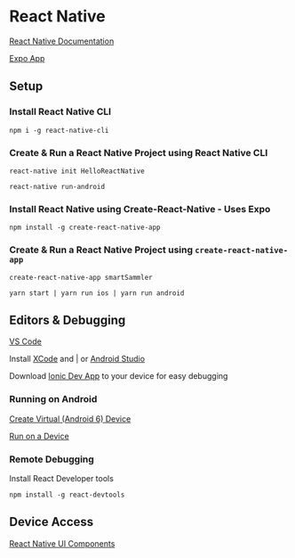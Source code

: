 # React Native

[React Native Documentation](https://facebook.github.io/react-native/docs/getting-started.html)

[Expo App](https://expo.io/tools)

## Setup

### Install React Native CLI

```
npm i -g react-native-cli
```

### Create & Run a React Native Project using React Native CLI

```
react-native init HelloReactNative
```

```
react-native run-android
```

### Install React Native using Create-React-Native - Uses Expo

```
npm install -g create-react-native-app
```

### Create & Run a React Native Project using `create-react-native-app`

```
create-react-native-app smartSammler
```

```
yarn start | yarn run ios | yarn run android
```

## Editors & Debugging

[VS Code](https://code.visualstudio.com/)

Install [XCode](https://developer.apple.com/xcode/) and | or [Android Studio](https://developer.android.com/studio/)

Download [Ionic Dev App](https://ionicframework.com/docs/pro/devapp/) to your device for easy debugging

### Running on Android

[Create Virtual (Android 6) Device](https://developer.android.com/studio/run/managing-avds)

[Run on a Device](https://facebook.github.io/react-native/docs/running-on-device.html)

### Remote Debugging

Install React Developer tools

```
npm install -g react-devtools
```

## Device Access

[React Native UI Components](https://facebook.github.io/react-native/docs/native-components-ios.html)
